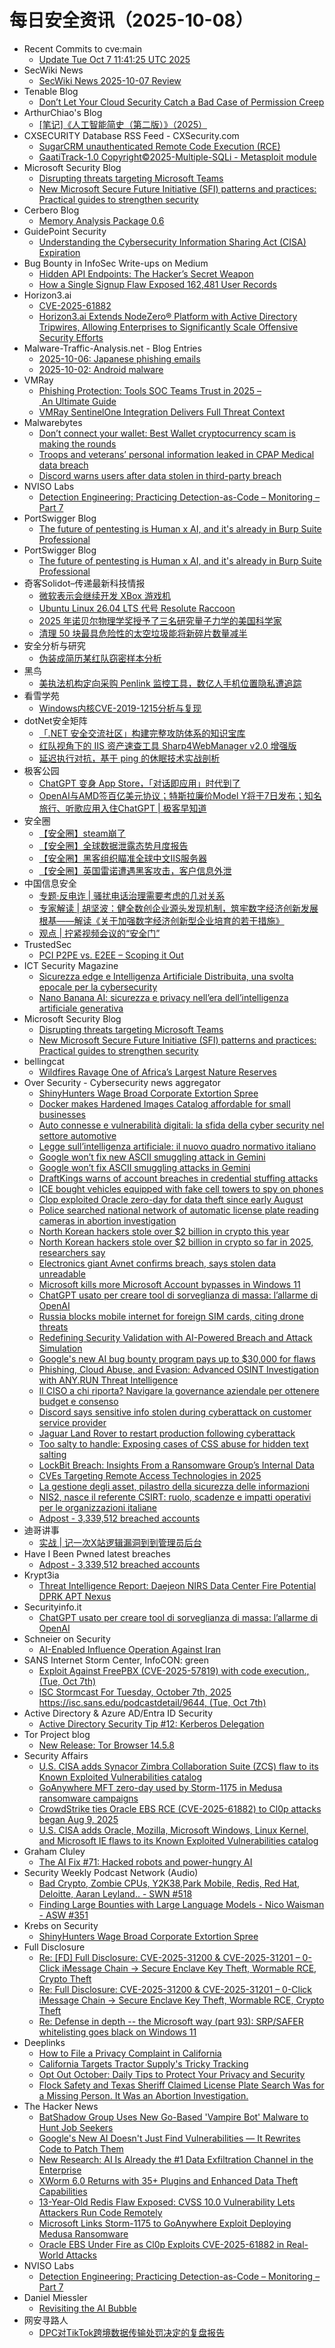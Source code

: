 # 每日安全资讯（2025-10-08）

- Recent Commits to cve:main
  - [Update Tue Oct  7 11:41:25 UTC 2025](https://github.com/trickest/cve/commit/3c7a47ea2a4fb4ab8007873ca7544ef0dfb744e2)
- SecWiki News
  - [SecWiki News 2025-10-07 Review](http://www.sec-wiki.com/?2025-10-07)
- Tenable Blog
  - [Don’t Let Your Cloud Security Catch a Bad Case of Permission Creep](https://www.tenable.com/blog/dont-let-your-cloud-security-catch-a-bad-case-of-permission-creep)
- ArthurChiao's Blog
  - [[笔记]《人工智能简史（第二版）》（2025）](https://arthurchiao.github.io/blog/brief-history-of-ai-notes-zh/)
- CXSECURITY Database RSS Feed - CXSecurity.com
  - [SugarCRM unauthenticated Remote Code Execution (RCE)](https://cxsecurity.com/issue/WLB-2025100006)
  - [GaatiTrack-1.0 Copyright©2025-Multiple-SQLi - Metasploit module](https://cxsecurity.com/issue/WLB-2025100005)
- Microsoft Security Blog
  - [Disrupting threats targeting Microsoft Teams](https://www.microsoft.com/en-us/security/blog/2025/10/07/disrupting-threats-targeting-microsoft-teams/)
  - [New Microsoft Secure Future Initiative (SFI) patterns and practices: Practical guides to strengthen security](https://www.microsoft.com/en-us/security/blog/2025/10/07/new-microsoft-secure-future-initiative-sfi-patterns-and-practices-practical-guides-to-strengthen-security/)
- Cerbero Blog
  - [Memory Analysis Package 0.6](https://blog.cerbero.io/memory-analysis-package-0-6/)
- GuidePoint Security
  - [Understanding the Cybersecurity Information Sharing Act (CISA) Expiration](https://www.guidepointsecurity.com/blog/understanding-cisa-expiration/)
- Bug Bounty in InfoSec Write-ups on Medium
  - [Hidden API Endpoints: The Hacker’s Secret Weapon](https://infosecwriteups.com/hidden-api-endpoints-the-hackers-secret-weapon-a9ee297a29c2?source=rss----7b722bfd1b8d--bug_bounty)
  - [How a Single Signup Flaw Exposed 162,481 User Records](https://infosecwriteups.com/how-a-single-signup-flaw-exposed-162-481-user-records-070238ff9f4a?source=rss----7b722bfd1b8d--bug_bounty)
- Horizon3.ai
  - [CVE-2025-61882](https://horizon3.ai/attack-research/vulnerabilities/cve-2025-61882/)
  - [Horizon3.ai Extends NodeZero® Platform with Active Directory Tripwires, Allowing Enterprises to Significantly Scale Offensive Security Efforts](https://horizon3.ai/news/press-release/horizon3-ai-extends-nodezero-platform-with-active-directory-tripwires-allowing-enterprises-to-significantly-scale-offensive-security-efforts/)
- Malware-Traffic-Analysis.net - Blog Entries
  - [2025-10-06: Japanese phishing emails](https://www.malware-traffic-analysis.net/2025/10/06/index.html)
  - [2025-10-02: Android malware](https://www.malware-traffic-analysis.net/2025/10/02/index.html)
- VMRay
  - [Phishing Protection: Tools SOC Teams Trust in 2025 – An Ultimate Guide](https://www.vmray.com/phishing-protection-tools-for-soc-2025-ultimate-guide/)
  - [VMRay SentinelOne Integration Delivers Full Threat Context](https://www.vmray.com/vmray-sentinelone-integration-delivers-full-threat-context/)
- Malwarebytes
  - [Don’t connect your wallet: Best Wallet cryptocurrency scam is making the rounds](https://www.malwarebytes.com/blog/news/2025/10/dont-connect-your-wallet-best-wallet-cryptocurrency-scam-is-making-the-rounds)
  - [Troops and veterans’ personal information leaked in CPAP Medical data breach](https://www.malwarebytes.com/blog/news/2025/10/troops-and-veterans-personal-information-leaked-in-cpap-medical-data-breach)
  - [Discord warns users after data stolen in third-party breach](https://www.malwarebytes.com/blog/news/2025/10/discord-warns-users-after-data-stolen-in-third-party-breach)
- NVISO Labs
  - [Detection Engineering: Practicing Detection-as-Code – Monitoring – Part 7](https://blog.nviso.eu/2025/10/07/detection-engineering-practicing-detection-as-code-monitoring-part-7/)
- PortSwigger Blog
  - [The future of pentesting is Human x AI, and it's already in Burp Suite Professional](https://portswigger.net/blog/the-future-of-pentesting-is-human-x-ai-and-its-already-in-burp-suite-professional)
- PortSwigger Blog
  - [The future of pentesting is Human x AI, and it's already in Burp Suite Professional](https://portswigger.net/blog/the-future-of-pentesting-is-human-x-ai-and-its-already-in-burp-suite-professional)
- 奇客Solidot–传递最新科技情报
  - [微软表示会继续开发 XBox 游戏机](https://www.solidot.org/story?sid=82490)
  - [Ubuntu Linux 26.04 LTS  代号 Resolute Raccoon](https://www.solidot.org/story?sid=82489)
  - [2025 年诺贝尔物理学奖授予了三名研究量子力学的美国科学家](https://www.solidot.org/story?sid=82488)
  - [清理 50 块最具危险性的太空垃圾能将新碎片数量减半](https://www.solidot.org/story?sid=82487)
- 安全分析与研究
  - [伪装成简历某红队窃密样本分析](https://mp.weixin.qq.com/s?__biz=MzA4ODEyODA3MQ==&mid=2247493605&idx=1&sn=9a57375cda43f202346dbf5c39e705ad)
- 黑鸟
  - [美执法机构定向采购 Penlink 监控工具，数亿人手机位置隐私遭追踪](https://mp.weixin.qq.com/s?__biz=MzAxOTM1MDQ1NA==&mid=2451182927&idx=1&sn=92d68f220892c9ea9e5815aee0dcadac)
- 看雪学苑
  - [Windows内核CVE-2019-1215分析与复现](https://mp.weixin.qq.com/s?__biz=MjM5NTc2MDYxMw==&mid=2458601626&idx=1&sn=96fbadea99bbb779069babdb769a5de7)
- dotNet安全矩阵
  - [「.NET 安全交流社区」构建完整攻防体系的知识宝库](https://mp.weixin.qq.com/s?__biz=MzUyOTc3NTQ5MA==&mid=2247500763&idx=1&sn=26b764bf9a98cbaccd6575b820b008bf)
  - [红队视角下的 IIS 资产速查工具 Sharp4WebManager v2.0 增强版](https://mp.weixin.qq.com/s?__biz=MzUyOTc3NTQ5MA==&mid=2247500763&idx=2&sn=2c006d6a3b15444419073d9e86b6161e)
  - [延迟执行对抗，基于 ping 的休眠技术实战剖析](https://mp.weixin.qq.com/s?__biz=MzUyOTc3NTQ5MA==&mid=2247500763&idx=3&sn=314a497ae947b2083e673eb4521ad7cd)
- 极客公园
  - [ChatGPT 变身 App Store，「对话即应用」时代到了](https://mp.weixin.qq.com/s?__biz=MTMwNDMwODQ0MQ==&mid=2653088005&idx=1&sn=5776cdf44b8981de8bdad7defa4f0422)
  - [OpenAI与AMD签百亿美元协议；特斯拉廉价Model Y将于7日发布；知名旅行、听歌应用入住ChatGPT | 极客早知道](https://mp.weixin.qq.com/s?__biz=MTMwNDMwODQ0MQ==&mid=2653087992&idx=1&sn=e4a3e5963008d3665f446225eacb0a0e)
- 安全圈
  - [【安全圈】steam崩了](https://mp.weixin.qq.com/s?__biz=MzIzMzE4NDU1OQ==&mid=2652072104&idx=1&sn=41aa58cd5c2e2698eb99906a72fb8696)
  - [【安全圈】全球数据泄露态势月度报告](https://mp.weixin.qq.com/s?__biz=MzIzMzE4NDU1OQ==&mid=2652072104&idx=2&sn=324b2de1f3fdfb6630ceca4f2aa2a4e3)
  - [【安全圈】黑客组织瞄准全球中文IIS服务器](https://mp.weixin.qq.com/s?__biz=MzIzMzE4NDU1OQ==&mid=2652072104&idx=3&sn=800852211f6e7e133593437843a68114)
  - [【安全圈】英国雷诺遭遇黑客攻击，客户信息外泄](https://mp.weixin.qq.com/s?__biz=MzIzMzE4NDU1OQ==&mid=2652072104&idx=4&sn=5e9ac567f097c966f332ebd91e787b78)
- 中国信息安全
  - [专题·反电诈 | 骚扰电话治理需要考虑的几对关系](https://mp.weixin.qq.com/s?__biz=MzA5MzE5MDAzOA==&mid=2664250368&idx=1&sn=cd8090720dae69b1c5b771d8622ad157)
  - [专家解读 | 胡坚波：健全数创企业源头发现机制，筑牢数字经济创新发展根基——解读《关于加强数字经济创新型企业培育的若干措施》](https://mp.weixin.qq.com/s?__biz=MzA5MzE5MDAzOA==&mid=2664250368&idx=2&sn=7d289f01e47b4412b46a61eabf9b9ecb)
  - [观点 | 拧紧视频会议的“安全门”](https://mp.weixin.qq.com/s?__biz=MzA5MzE5MDAzOA==&mid=2664250368&idx=3&sn=8301e9f716882d2abd0b650160bbbb08)
- TrustedSec
  - [PCI P2PE vs. E2EE – Scoping it Out](https://trustedsec.com/blog/pci-p2pe-vs-e2ee-scoping-it-out)
- ICT Security Magazine
  - [Sicurezza edge e Intelligenza Artificiale Distribuita, una svolta epocale per la cybersecurity](https://www.ictsecuritymagazine.com/articoli/sicurezza-edge/)
  - [Nano Banana AI: sicurezza e privacy nell’era dell’intelligenza artificiale generativa](https://www.ictsecuritymagazine.com/notizie/nano-banana-ai/)
- Microsoft Security Blog
  - [Disrupting threats targeting Microsoft Teams](https://www.microsoft.com/en-us/security/blog/2025/10/07/disrupting-threats-targeting-microsoft-teams/)
  - [New Microsoft Secure Future Initiative (SFI) patterns and practices: Practical guides to strengthen security](https://www.microsoft.com/en-us/security/blog/2025/10/07/new-microsoft-secure-future-initiative-sfi-patterns-and-practices-practical-guides-to-strengthen-security/)
- bellingcat
  - [Wildfires Ravage One of Africa’s Largest Nature Reserves](https://www.bellingcat.com/news/2025/10/07/wildfires-ravage-one-of-africas-largest-nature-reserves/)
- Over Security - Cybersecurity news aggregator
  - [ShinyHunters Wage Broad Corporate Extortion Spree](https://krebsonsecurity.com/2025/10/shinyhunters-wage-broad-corporate-extortion-spree/)
  - [Docker makes Hardened Images Catalog affordable for small businesses](https://www.bleepingcomputer.com/news/security/docker-makes-hardened-images-catalog-affordable-for-small-businesses/)
  - [Auto connesse e vulnerabilità digitali: la sfida della cyber security nel settore automotive](https://www.cybersecurity360.it/nuove-minacce/auto-connesse-e-vulnerabilita-digitali-la-sfida-della-cyber-security-nel-settore-automotive/)
  - [Legge sull’intelligenza artificiale: il nuovo quadro normativo italiano](https://www.cybersecurity360.it/legal/legge-sullintelligenza-artificiale-il-nuovo-quadro-normativo-italiano/)
  - [Google won’t fix new ASCII smuggling attack in Gemini](https://www.bleepingcomputer.com/news/security/google-wont-fix-new-ascii-smuggling-attack-in-gemini/)
  - [Google won’t fix ASCII smuggling attacks in Gemini](https://www.bleepingcomputer.com/news/security/google-wont-fix-ascii-smuggling-attacks-in-gemini/)
  - [DraftKings warns of account breaches in credential stuffing attacks](https://www.bleepingcomputer.com/news/security/draftkings-warns-of-account-breaches-in-credential-stuffing-attacks/)
  - [ICE bought vehicles equipped with fake cell towers to spy on phones](https://techcrunch.com/2025/10/07/ice-bought-vehicles-equipped-with-fake-cell-towers-to-spy-on-phones/)
  - [Clop exploited Oracle zero-day for data theft since early August](https://www.bleepingcomputer.com/news/security/oracle-zero-day-exploited-in-clop-data-theft-attacks-since-early-august/)
  - [Police searched national network of automatic license plate reading cameras in abortion investigation](https://therecord.media/police-searched-license-reading-cameras-abortion-investigation)
  - [North Korean hackers stole over $2 billion in crypto this year](https://www.bleepingcomputer.com/news/cryptocurrency/north-korean-hackers-stole-over-2-billion-in-crypto-this-year/)
  - [North Korean hackers stole over $2 billion in crypto so far in 2025, researchers say](https://techcrunch.com/2025/10/07/north-korean-hackers-stole-over-2-billion-in-crypto-so-far-in-2025-researchers-say/)
  - [Electronics giant Avnet confirms breach, says stolen data unreadable](https://www.bleepingcomputer.com/news/security/electronics-giant-avnet-confirms-breach-says-stolen-data-unreadable/)
  - [Microsoft kills more Microsoft Account bypasses in Windows 11](https://www.bleepingcomputer.com/news/microsoft/microsoft-blocks-more-tricks-to-skip-microsoft-account-setup-in-windows-11/)
  - [ChatGPT usato per creare tool di sorveglianza di massa: l’allarme di OpenAI](https://www.securityinfo.it/2025/10/07/chatgpt-usato-per-creare-tool-di-sorveglianza-di-massa-lallarme-di-openai/)
  - [Russia blocks mobile internet for foreign SIM cards, citing drone threats](https://therecord.media/russia-blocks-mobile-internet-foreign-sim-cards)
  - [Redefining Security Validation with AI-Powered Breach and Attack Simulation](https://www.bleepingcomputer.com/news/security/redefining-security-validation-with-ai-powered-breach-and-attack-simulation/)
  - [Google's new AI bug bounty program pays up to $30,000 for flaws](https://www.bleepingcomputer.com/news/google/googles-new-ai-bug-bounty-program-pays-up-to-30-000-for-flaws/)
  - [Phishing, Cloud Abuse, and Evasion: Advanced OSINT Investigation with ANY.RUN Threat Intelligence](https://any.run/cybersecurity-blog/osint-in-threat-intelligence-lookup/)
  - [Il CISO a chi riporta? Navigare la governance aziendale per ottenere budget e consenso](https://www.cybersecurity360.it/soluzioni-aziendali/il-ciso-a-chi-riporta-navigare-la-governance-aziendale-per-ottenere-budget-e-consenso/)
  - [Discord says sensitive info stolen during cyberattack on customer service provider](https://therecord.media/discord-data-breach-third-party)
  - [Jaguar Land Rover to restart production following cyberattack](https://therecord.media/jaguar-land-rover-restarting-production-after-cyberattack)
  - [Too salty to handle: Exposing cases of CSS abuse for hidden text salting](https://blog.talosintelligence.com/too-salty-to-handle-exposing-cases-of-css-abuse-for-hidden-text-salting/)
  - [LockBit Breach: Insights From a Ransomware Group’s Internal Data](https://blog.compass-security.com/2025/10/lockbit-breach-insights-from-a-ransomware-groups-internal-data/)
  - [CVEs Targeting Remote Access Technologies in 2025](https://www.hackmageddon.com/2025/10/07/cves-targeting-remote-access-technologies-in-2025/)
  - [La gestione degli asset, pilastro della sicurezza delle informazioni](https://www.cybersecurity360.it/soluzioni-aziendali/la-gestione-degli-asset-pilastro-della-sicurezza-delle-informazioni/)
  - [NIS2, nasce il referente CSIRT: ruolo, scadenze e impatti operativi per le organizzazioni italiane](https://www.cybersecurity360.it/legal/nis2-nasce-il-referente-csirt-ruolo-scadenze-e-impatti-operativi-per-le-organizzazioni-italiane/)
  - [Adpost - 3,339,512 breached accounts](https://haveibeenpwned.com/Breach/Adpost)
- 迪哥讲事
  - [实战 | 记一次X站逻辑漏洞到到管理员后台](https://mp.weixin.qq.com/s?__biz=MzIzMTIzNTM0MA==&mid=2247498367&idx=1&sn=35f5eba00e0a1853982587a491b4b981)
- Have I Been Pwned latest breaches
  - [Adpost - 3,339,512 breached accounts](https://haveibeenpwned.com/Breach/Adpost)
- Krypt3ia
  - [Threat Intelligence Report: Daejeon NIRS Data Center Fire Potential DPRK APT Nexus](https://krypt3ia.wordpress.com/2025/10/07/threat-intelligence-report-daejeon-nirs-data-center-fire-potential-dprk-apt-nexus/)
- Securityinfo.it
  - [ChatGPT usato per creare tool di sorveglianza di massa: l’allarme di OpenAI](https://www.securityinfo.it/2025/10/07/chatgpt-usato-per-creare-tool-di-sorveglianza-di-massa-lallarme-di-openai/?utm_source=rss&utm_medium=rss&utm_campaign=chatgpt-usato-per-creare-tool-di-sorveglianza-di-massa-lallarme-di-openai)
- Schneier on Security
  - [AI-Enabled Influence Operation Against Iran](https://www.schneier.com/blog/archives/2025/10/ai-enabled-influence-operation-against-iran.html)
- SANS Internet Storm Center, InfoCON: green
  - [Exploit Against FreePBX (CVE-2025-57819) with code execution., (Tue, Oct 7th)](https://isc.sans.edu/diary/rss/32350)
  - [ISC Stormcast For Tuesday, October 7th, 2025 https://isc.sans.edu/podcastdetail/9644, (Tue, Oct 7th)](https://isc.sans.edu/diary/rss/32348)
- Active Directory & Azure AD/Entra ID Security
  - [Active Directory Security Tip #12: Kerberos Delegation](https://adsecurity.org/?p=4658)
- Tor Project blog
  - [New Release: Tor Browser 14.5.8](https://blog.torproject.org/new-release-tor-browser-1458/)
- Security Affairs
  - [U.S. CISA adds Synacor Zimbra Collaboration Suite (ZCS) flaw to its Known Exploited Vulnerabilities catalog](https://securityaffairs.com/183085/hacking/u-s-cisa-adds-synacor-zimbra-collaboration-suite-zcs-flaw-to-its-known-exploited-vulnerabilities-catalog.html)
  - [GoAnywhere MFT zero-day used by Storm-1175 in Medusa ransomware campaigns](https://securityaffairs.com/183075/hacking/goanywhere-mft-zero-day-used-by-storm-1175-in-medusa-ransomware-campaigns.html)
  - [CrowdStrike ties Oracle EBS RCE (CVE-2025-61882) to Cl0p attacks began Aug 9, 2025](https://securityaffairs.com/183065/cyber-crime/crowdstrike-ties-oracle-ebs-rce-cve-2025-61882-to-cl0p-attacks-began-aug-9-2025.html)
  - [U.S. CISA adds Oracle, Mozilla, Microsoft Windows, Linux Kernel, and Microsoft IE flaws to its Known Exploited Vulnerabilities catalog](https://securityaffairs.com/183049/security/u-s-cisa-adds-oracle-mozilla-microsoft-windows-linux-kernel-and-microsoft-ie-flaws-to-its-known-exploited-vulnerabilities-catalog.html)
- Graham Cluley
  - [The AI Fix #71: Hacked robots and power-hungry AI](https://grahamcluley.com/the-ai-fix-71/)
- Security Weekly Podcast Network (Audio)
  - [Bad Crypto, Zombie CPUs, Y2K38,Park Mobile, Redis, Red Hat, Deloitte, Aaran Leyland.. - SWN #518](http://sites.libsyn.com/18678/bad-crypto-zombie-cpus-y2k38park-mobile-redis-red-hat-deloitte-aaran-leyland-swn-518)
  - [Finding Large Bounties with Large Language Models - Nico Waisman - ASW #351](http://sites.libsyn.com/18678/finding-large-bounties-with-large-language-models-nico-waisman-asw-351)
- Krebs on Security
  - [ShinyHunters Wage Broad Corporate Extortion Spree](https://krebsonsecurity.com/2025/10/shinyhunters-wage-broad-corporate-extortion-spree/)
- Full Disclosure
  - [Re: [FD]	Full Disclosure: CVE-2025-31200 & CVE-2025-31201 – 0-Click iMessage Chain → Secure Enclave Key Theft, Wormable RCE, Crypto Theft](https://seclists.org/fulldisclosure/2025/Oct/4)
  - [Re: Full Disclosure: CVE-2025-31200 & CVE-2025-31201 – 0-Click iMessage Chain → Secure Enclave Key Theft, Wormable RCE, Crypto Theft](https://seclists.org/fulldisclosure/2025/Oct/3)
  - [Re: Defense in depth -- the Microsoft way (part 93): SRP/SAFER	whitelisting goes black on Windows 11](https://seclists.org/fulldisclosure/2025/Oct/2)
- Deeplinks
  - [How to File a Privacy Complaint in California](https://www.eff.org/deeplinks/2025/10/how-file-privacy-complaint-california)
  - [California Targets Tractor Supply's Tricky Tracking](https://www.eff.org/deeplinks/2025/10/california-targets-tractor-supplys-tricky-tracking)
  - [Opt Out October: Daily Tips to Protect Your Privacy and Security](https://www.eff.org/deeplinks/2025/09/opt-out-october-daily-tips-protect-your-privacy-and-security)
  - [Flock Safety and Texas Sheriff Claimed License Plate Search Was for a Missing Person. It Was an Abortion Investigation.](https://www.eff.org/deeplinks/2025/10/flock-safety-and-texas-sheriff-claimed-license-plate-search-was-missing-person-it)
- The Hacker News
  - [BatShadow Group Uses New Go-Based 'Vampire Bot' Malware to Hunt Job Seekers](https://thehackernews.com/2025/10/batshadow-group-uses-new-go-based.html)
  - [Google's New AI Doesn't Just Find Vulnerabilities — It Rewrites Code to Patch Them](https://thehackernews.com/2025/10/googles-new-ai-doesnt-just-find.html)
  - [New Research: AI Is Already the #1 Data Exfiltration Channel in the Enterprise](https://thehackernews.com/2025/10/new-research-ai-is-already-1-data.html)
  - [XWorm 6.0 Returns with 35+ Plugins and Enhanced Data Theft Capabilities](https://thehackernews.com/2025/10/xworm-60-returns-with-35-plugins-and.html)
  - [13-Year-Old Redis Flaw Exposed: CVSS 10.0 Vulnerability Lets Attackers Run Code Remotely](https://thehackernews.com/2025/10/13-year-redis-flaw-exposed-cvss-100.html)
  - [Microsoft Links Storm-1175 to GoAnywhere Exploit Deploying Medusa Ransomware](https://thehackernews.com/2025/10/microsoft-links-storm-1175-to.html)
  - [Oracle EBS Under Fire as Cl0p Exploits CVE-2025-61882 in Real-World Attacks](https://thehackernews.com/2025/10/oracle-ebs-under-fire-as-cl0p-exploits.html)
- NVISO Labs
  - [Detection Engineering: Practicing Detection-as-Code – Monitoring – Part 7](https://blog.nviso.eu/2025/10/07/detection-engineering-practicing-detection-as-code-monitoring-part-7/)
- Daniel Miessler
  - [Revisiting the AI Bubble](https://danielmiessler.com/blog/revisiting-the-ai-bubble?utm_source=rss&utm_medium=feed&utm_campaign=website)
- 网安寻路人
  - [DPC对TikTok跨境数据传输处罚决定的复盘报告](https://mp.weixin.qq.com/s?__biz=MzIxODM0NDU4MQ==&mid=2247507833&idx=1&sn=1d38b3c11a576451f402fd97b8f46b16)
